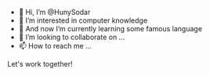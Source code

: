 - 👋 Hi, I’m @HunySodar
- 👀 I’m interested in computer knowledge
- 🌱 And now I’m currently learning some famous language
- 💞️ I’m looking to collaborate on ...
- 📫 How to reach me ...

Let's work together!
<!---
HunySodar/HunySodar is a ✨ special ✨ repository because its `README.md` (this file) appears on your GitHub profile.
You can click the Preview link to take a look at your changes.
--->
